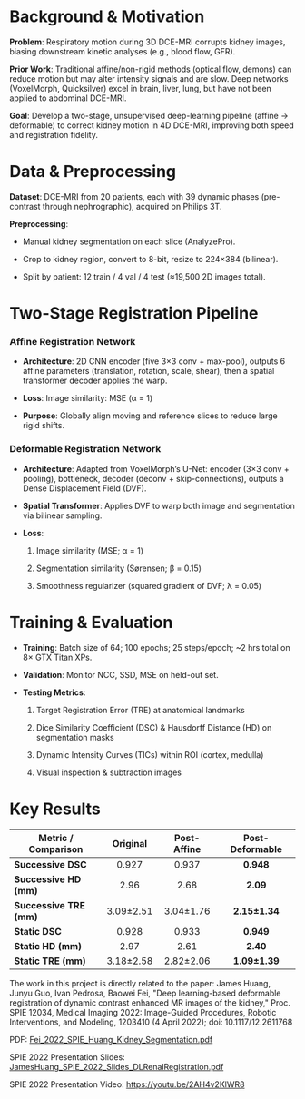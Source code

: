 # Background & Motivation
**Problem**: Respiratory motion during 3D DCE-MRI corrupts kidney images, biasing downstream kinetic analyses (e.g., blood flow, GFR).

**Prior Work**: Traditional affine/non-rigid methods (optical flow, demons) can reduce motion but may alter intensity signals and are slow. Deep networks (VoxelMorph, Quicksilver) excel in brain, liver, lung, but have not been applied to abdominal DCE-MRI.

**Goal**: Develop a two-stage, unsupervised deep-learning pipeline (affine → deformable) to correct kidney motion in 4D DCE-MRI, improving both speed and registration fidelity.

# Data & Preprocessing
**Dataset**: DCE-MRI from 20 patients, each with 39 dynamic phases (pre-contrast through nephrographic), acquired on Philips 3T.

**Preprocessing**:
* Manual kidney segmentation on each slice (AnalyzePro).

* Crop to kidney region, convert to 8-bit, resize to 224×384 (bilinear).

* Split by patient: 12 train / 4 val / 4 test (≈19,500 2D images total).

# Two-Stage Registration Pipeline
### Affine Registration Network
* **Architecture**: 2D CNN encoder (five 3×3 conv + max-pool), outputs 6 affine parameters (translation, rotation, scale, shear), then a spatial transformer decoder applies the warp.

* **Loss**: Image similarity: MSE (α = 1)

* **Purpose**: Globally align moving and reference slices to reduce large rigid shifts.

### Deformable Registration Network
* **Architecture**: Adapted from VoxelMorph’s U-Net: encoder (3×3 conv + pooling), bottleneck, decoder (deconv + skip-connections), outputs a Dense Displacement Field (DVF).

* **Spatial Transformer**: Applies DVF to warp both image and segmentation via bilinear sampling.

* **Loss**:
  1. Image similarity (MSE; α = 1)

  2. Segmentation similarity (Sørensen; β = 0.15)

  3. Smoothness regularizer (squared gradient of DVF; λ = 0.05)

# Training & Evaluation
* **Training**: Batch size of 64; 100 epochs; 25 steps/epoch; ~2 hrs total on 8× GTX Titan XPs.

* **Validation**: Monitor NCC, SSD, MSE on held-out set.

* **Testing Metrics**:
  1. Target Registration Error (TRE) at anatomical landmarks

  2. Dice Similarity Coefficient (DSC) & Hausdorff Distance (HD) on segmentation masks

  3. Dynamic Intensity Curves (TICs) within ROI (cortex, medulla)

  4. Visual inspection & subtraction images

# Key Results
| Metric / Comparison     |  Original | Post-Affine | Post-Deformable |
| ----------------------- | :-------: | :---------: | :-------------: |
| **Successive DSC**      |   0.927   |    0.937    |    **0.948**    |
| **Successive HD (mm)**  |    2.96   |     2.68    |     **2.09**    |
| **Successive TRE (mm)** | 3.09±2.51 |  3.04±1.76  |  **2.15±1.34**  |
| **Static DSC**          |   0.928   |    0.933    |    **0.949**    |
| **Static HD (mm)**      |    2.97   |     2.61    |     **2.40**    |
| **Static TRE (mm)**     | 3.18±2.58 |  2.82±2.06  |  **1.09±1.39**  |


The work in this project is directly related to the paper: 
James Huang, Junyu Guo, Ivan Pedrosa, Baowei Fei, "Deep learning-based deformable registration of dynamic contrast enhanced MR images of the kidney," Proc. SPIE 12034, Medical Imaging 2022: Image-Guided Procedures, Robotic Interventions, and Modeling, 1203410 (4 April 2022); doi: 10.1117/12.2611768

PDF: [Fei_2022_SPIE_Huang_Kidney_Segmentation.pdf](https://github.com/JamesHuang404/Kidney-MRI-Registration-Project/files/11174716/Fei_2022_SPIE_Huang_Kidney_Segmentation.pdf)

SPIE 2022 Presentation Slides: [JamesHuang_SPIE_2022_Slides_DLRenalRegistration.pdf](https://github.com/JamesHuang404/Kidney-MRI-Registration-Project/files/11174755/JamesHuang_SPIE_2022_Slides_DLRenalRegistration.pdf)

SPIE 2022 Presentation Video: https://youtu.be/2AH4v2KlWR8
